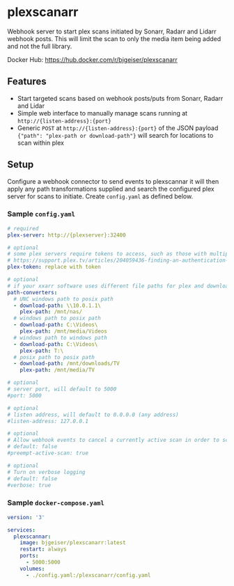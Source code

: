 # plexscanarr
Webhook server to start plex scans initiated by Sonarr, Radarr and Lidarr webhook posts.  This will limit the scan to only the media item being added and not the full library.  

Docker Hub: https://hub.docker.com/r/bjgeiser/plexscanarr

## Features
* Start targeted scans based on webhook posts/puts from Sonarr, Radarr and Lidar
* Simple web interface to manually manage scans running at `http://{listen-address}:{port}`
* Generic `POST` at `http://{listen-address}:{port}` of the JSON payload `{"path": "plex-path or download-path"}` will search for locations to scan within plex

## Setup
Configure a webhook connector to send events to plexscannar it will then apply any path transformations supplied and search the configured plex server for scans to initiate.
Create `config.yaml` as defined below.

### Sample `config.yaml`
```yaml
# required
plex-server: http://{plexserver}:32400

# optional
# some plex servers require tokens to access, such as those with multiple local users
# https://support.plex.tv/articles/204059436-finding-an-authentication-token-x-plex-token/
plex-token: replace with token

# optional
# if your xxarr software uses different file paths for plex and downloads enter conversions here
path-converters:
  # UNC windows path to posix path
  - download-path: \\10.0.1.1\
    plex-path: /mnt/nas/
  # windows path to posix path  
  - download-path: C:\Videos\
    plex-path: /mnt/media/Videos
  # windows path to windows path  
  - download-path: C:\Videos\
    plex-path: T:\
  # posix path to posix path  
  - download-path: /mnt/downloads/TV
    plex-path: /mnt/media/TV

# optional
# server port, will default to 5000
#port: 5000

# optional
# listen address, will default to 0.0.0.0 (any address)
#listen-address: 127.0.0.1

# optional
# Allow webhook events to cancel a currently active scan in order to scan new media faster 
# default: false
#preempt-active-scan: true

# optional
# Turn on verbose logging
# default: false
#verbose: true
```

### Sample `docker-compose.yaml`
```yaml
version: '3'

services:
  plexscannar:
    image: bjgeiser/plexscanarr:latest
    restart: always
    ports:
      - 5000:5000
    volumes:
      - ./config.yaml:/plexscanarr/config.yaml
```